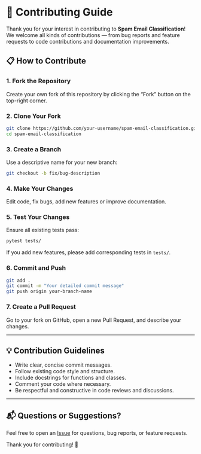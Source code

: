 # 🧩 Contributing Guide

Thank you for your interest in contributing to **Spam Email Classification**!  
We welcome all kinds of contributions — from bug reports and feature requests to code contributions and documentation improvements.

## 📋 How to Contribute

### 1. Fork the Repository 
Create your own fork of this repository by clicking the “Fork” button on the top-right corner.

### 2. Clone Your Fork
```bash
git clone https://github.com/your-username/spam-email-classification.git
cd spam-email-classification
````

### 3. Create a Branch

Use a descriptive name for your new branch:

```bash
git checkout -b fix/bug-description
```

### 4. Make Your Changes

Edit code, fix bugs, add new features or improve documentation.

### 5. Test Your Changes

Ensure all existing tests pass:

```bash
pytest tests/
```

If you add new features, please add corresponding tests in `tests/`.

### 6. Commit and Push

```bash
git add .
git commit -m "Your detailed commit message"
git push origin your-branch-name
```

### 7. Create a Pull Request

Go to your fork on GitHub, open a new Pull Request, and describe your changes.

---

## 💡 Contribution Guidelines

* Write clear, concise commit messages.
* Follow existing code style and structure.
* Include docstrings for functions and classes.
* Comment your code where necessary.
* Be respectful and constructive in code reviews and discussions.

---

## 📬 Questions or Suggestions?

Feel free to open an [Issue](https://github.com/josenavarrojm/spam-email-classification/issues) for questions, bug reports, or feature requests.

Thank you for contributing! 💙
